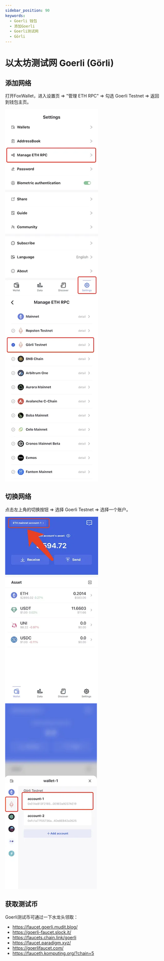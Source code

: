 ```yaml
---
sidebar_position: 90
keywords:
  - Goerli 钱包
  - 添加Goerli
  - Goerli测试网
  - Görli
---
```


# 以太坊测试网 Goerli (Görli)

## 添加网络
打开FoxWallet，进入设置页 => "管理 ETH RPC" => 勾选 Goerli Testnet => 返回到钱包主页。

![](../img/manage-eth-rpc.webp)![](../img/add-goerli.webp)

## 切换网络
点击左上角的切换按钮 => 选择 Goerli Testnet => 选择一个账户。

![](../img/switch-network.webp)![](../img/switch-goerli.webp)

## 获取测试币
Goerli测试币可通过一下水龙头领取：
* https://faucet.goerli.mudit.blog/
* https://goerli-faucet.slock.it/
* ​https://faucets.chain.link/goerli
* ​https://faucet.paradigm.xyz/
* https://goerlifaucet.com/
* https://fauceth.komputing.org/?chain=5